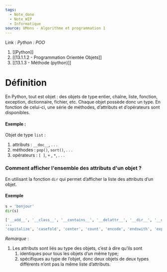 ```yaml
---
tags:
  - Note_done
  - Note_WIP
  - Informatique
source: UMons - Algorithme et programmation 1
---
```


Link :
_Python : POO_
1. [[Python]]
2. [[13.1.1.2 - Programmation Orientée Objets]]
3. [[13.1.3 - Méthode (python)]]


# Définition
En Python, tout est objet : des objets de type entier, chaîne, liste, fonction, exception, dictionnaire, fichier, etc. 
Chaque objet possède donc un type. En fonction de celui-ci, une série de méthodes, d’attributs et d’opérateurs sont disponibles.

#### Exemple : 
Objet de type `list` :
1. attributs : `__doc__`, . . . 
2. méthodes : `pop()`, `sort()`, . . . 
3. opérateurs : `[ ]`, `+` , `*`, . . .

### Comment afficher l'ensemble des attributs d'un objet ?
En utilisant la fonction `dir` qui permet d’afficher la liste des attributs d’un objet.

#### Exemple 
```python
s = 'bonjour' 
dir(s) 

['__add__', '__class__', '__contains__', '__delattr__', '__dir__', '__doc__',  # Attributs
... 
'capitalize', 'casefold', 'center', 'count', 'encode', 'endswith', 'expandtabs', 'find', 'format', 'format_map', 'index', 'isalnum', 'isalpha', 'isdecimal', 'isdigit', 'isidentifier', 'islower', 'isnumeric', 'isprintable', 'isspace', 'istitle', 'isupper', 'join', 'ljust', 'lower', 'lstrip', 'maketrans', 'partition', 'replace', 'rfind', 'rindex', 'rjust', 'rpartition', 'rsplit', 'rstrip', 'split', 'splitlines', 'startswith', 'strip', 'swapcase', 'title', 'translate', 'upper', 'zfill'] # Méthodes
```

_Remarque_ :
1. Les attributs sont liés au type des objets, c’est à dire qu’ils sont
	1. identiques pour tous les objets d’un même type; 
	2. spécifiques au type de l’objet, donc deux objets de deux types différents n’ont pas la même liste d’attributs.

